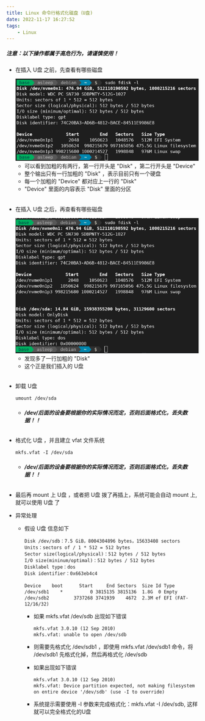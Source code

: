 ```yaml
---
title: Linux 命令行格式化磁盘（U盘)
date: 2022-11-17 16:27:52
tags:
    - Linux
---
```


##### 注意：以下操作都属于高危行为，请谨慎使用！<!--more-->

- 在插入 U盘 之前，先查看有哪些磁盘

    <img src="../pictures/Linux 命令行格式化/2022.11.17.16.36.19.png"/>

    - 可以看到加粗的有两行，第一行开头是 "Disk" ，第二行开头是 "Device"
    - 整个输出只有一行加粗的 "Disk" ，表示目前只有一个硬盘
    - 每一个加粗的 "Device" 都对应上一行的 "Disk"
    - "Device" 里面的内容表示 "Disk" 里面的分区

###### 

- 在插入 U盘 之后，再查看有哪些磁盘

    <img src="../pictures/Linux 命令行格式化/2022.11.17.16.39.41.png"/>
    
    - 发现多了一行加粗的 "Disk"
    - 这个正是我们插入的 U盘
    
###### 
    
- 卸载 U盘

    ```
    umount /dev/sda
    ```
    
    - ##### /dev/后面的设备要根据你的实际情况而定，否则后面格式化，丢失数据！！

###### 
    
- 格式化 U盘 ，并且建立 vfat 文件系统

    ```
    mkfs.vfat -I /dev/sda
    ```
    
    - ##### /dev/后面的设备要根据你的实际情况而定，否则后面格式化，丢失数据！！

###### 

- 最后再 mount 上 U盘 ，或者把 U盘 拨了再插上，系统可能会自动 mount 上, 就可以使用 U盘 了

- 异常处理

    - 假设 U盘 信息如下
    
        ```
        Disk /dev/sdb：7.5 GiB，8004304896 bytes，15633408 sectors
        Units：sectors of / 1 * 512 = 512 bytes
        Sector size(logical/physical)：512 bytes / 512 bytes
        I/O size(mininum/optimal)：512 bytes / 512 bytes
        Disklabel type：dos
        Disk identifier：0x663eb4c4
        
        Device    boot      Start     End Sectors  Size Id Type
        /dev/sdb1    *          0 3815135 3815136  1.8G  0 Empty
        /dev/sdb2         3737268 3741939    4672  2.3M ef EFI (FAT-12/16/32)
        ```
        
        - 如果 mkfs.vfat /dev/sdb 出现如下错误
        
            ```
            mkfs.vfat 3.0.10 (12 Sep 2010)
            mkfs.vfat: unable to open /dev/sdb
            ```
        
        - 则需要先格式化 /dev/sdb1 ，即使用 mkfs.vfat /dev/sdb1 命令，将 /dev/sdb1 先格式化掉，然后再格式化 /dev/sdb
        
        - 如果出现如下错误
        
            ```
            mkfs.vfat 3.0.10 (12 Sep 2010)
            mkfs.vfat: Device partition expected, not making filesystem on entire device '/dev/sdb' (use -I to override)
            ```
            
        - 系统提示需要使用 -I 参数来完成格式化：mkfs.vfat -I /dev/sdb, 这样就可以完全格式化的U盘
